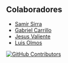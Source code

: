 ## Colaboradores

- [Samir Sirra](https://github.com/SamirSierra)
- [Gabriel Carrillo](https://github.com/GabrielCarrilloF)
- [Jesus Valiente](https://github.com/jesusbrave)
- [Luis Olmos](https://github.com/LuisOlmosBerrio)

[![GitHub Contributors](https://contrib.rocks/image?repo=SamirSierra/taller2movil)](https://github.com/SamirSierra/taller2movil/graphs/contributors)

